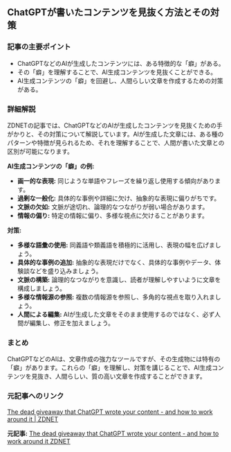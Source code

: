 ## ChatGPTが書いたコンテンツを見抜く方法とその対策

### 記事の主要ポイント

* ChatGPTなどのAIが生成したコンテンツには、ある特徴的な「癖」がある。
* その「癖」を理解することで、AI生成コンテンツを見抜くことができる。
* AI生成コンテンツの「癖」を回避し、人間らしい文章を作成するための対策がある。

### 詳細解説

ZDNETの記事では、ChatGPTなどのAIが生成したコンテンツを見抜くための手がかりと、その対策について解説しています。AIが生成した文章には、ある種のパターンや特徴が見られるため、それを理解することで、人間が書いた文章との区別が可能になります。

**AI生成コンテンツの「癖」の例:**

* **画一的な表現:** 同じような単語やフレーズを繰り返し使用する傾向があります。
* **過剰な一般化:** 具体的な事例や詳細に欠け、抽象的な表現に偏りがちです。
* **文脈の欠如:** 文脈が途切れ、論理的なつながりが弱い場合があります。
* **情報の偏り:** 特定の情報に偏り、多様な視点に欠けることがあります。

**対策:**

* **多様な語彙の使用:** 同義語や類義語を積極的に活用し、表現の幅を広げましょう。
* **具体的な事例の追加:** 抽象的な表現だけでなく、具体的な事例やデータ、体験談などを盛り込みましょう。
* **文脈の構築:** 論理的なつながりを意識し、読者が理解しやすいように文章を構成しましょう。
* **多様な情報源の参照:** 複数の情報源を参照し、多角的な視点を取り入れましょう。
* **人間による編集:** AIが生成した文章をそのまま使用するのではなく、必ず人間が編集し、修正を加えましょう。

### まとめ

ChatGPTなどのAIは、文章作成の強力なツールですが、その生成物には特有の「癖」があります。これらの「癖」を理解し、対策を講じることで、AI生成コンテンツを見抜き、人間らしい、質の高い文章を作成することができます。

### 元記事へのリンク

[The dead giveaway that ChatGPT wrote your content - and how to work around it | ZDNET](https://www.zdnet.com/article/the-dead-giveaway-that-chatgpt-wrote-your-content-and-how-to-work-around-it/)


**元記事:** [The dead giveaway that ChatGPT wrote your content - and how to work around it ZDNET](https://www.zdnet.com/article/the-dead-giveaway-that-chatgpt-wrote-your-content-and-how-to-work-around-it/)